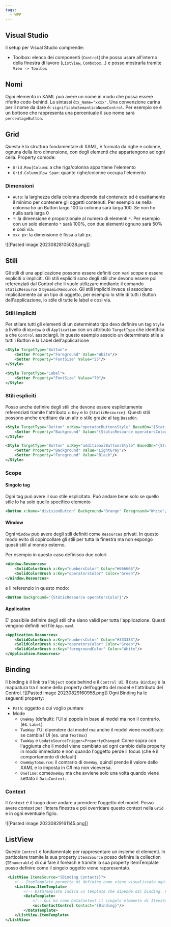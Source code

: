 ```yaml
---
tags:
  - WPF
---
```

## Visual Studio

Il setup per Visual Studio comprende:
* Toolbox: elenco dei componenti (`Control`)che posso usare all'interno della finestra di lavoro (`ListView`, `Combobox`...) e posso mostrarla tramite `View -> Toolbox`

## Nomi

Ogni elemento in XAML può avere un nome in modo che possa essere riferito code-behind. La sintassi è:`x_Name="xxxx"`.
Una convenzione carina per il nome da dare è: `significatoSemanticoNomeControl`.
Per esempio se è un bottone che rappresenta una percentuale il suo nome sarà `percentageButton`.

## Grid

Questa è la struttura fondamentale di XAML, è formata da righe e colonne, ognuna della loro dimensione, con degli elementi che appartengono ad ogni cella.
Property comode:
* `Grid.Row|Column`: a che riga/colonna appartiene l'elemento
* `Grid.Column|Row Span`: quante righe/colonne occupa l'elemento

### Dimensioni

* `Auto`: la larghezza della colonna dipende dal contenuto ed è esattamente il minimo per contenere gli oggetti contenuti. Per esempio se nella colonna ho un Button largo 100 la colonna sarà larga 100. Se non ho nulla sarà larga 0
* `*`: la dimensione è proporzionale al numero di elementi `*`. Per esempio con un solo elemento `*` sarà 100%, con due elementi ognuno sarà 50% e così via.
* `xxx px`: la dimensione è fissa a tali px.

![[Pasted image 20230828105028.png]]

## Stili
Gli stili di una applicazione possono essere definiti con vari scope e essere espliciti o impliciti.
Gli stili espliciti sono degli stili che devono essere poi referenziati dal Control che li vuole utilizzare mediante il comando `StaticResource` o `DynamicResource`.
Gli stili impliciti invece si associano implicitamente ad un tipo di oggetto, per esempio lo stile di tutti i Button dell'applicazione, lo stile di tutte le label e così via.

### Stili Impliciti
Per stilare tutti gli elementi di un determinato tipo devo definire un tag `Style` a livello di `Window` o di `Application` con un attributo `TargetType` che identifica a che `Control` associargli.
In questo esempio associo un determinato stile a tutti i Button e la Label dell'applicazione

```xml
<Style TargetType="Button">
	<Setter Property="Foreground" Value="White"/>
	<Setter Property="FontSize" Value="25"/>
</Style>

<Style TargetType="Label">
	<Setter Property="FontSize" Value="70"/>
</Style>
```

### Stili espliciti
Posso anche definire degli stili che devono essere esplicitamente referenziati tramite l'attributo `x:Key` e lo `{StaticResource}`.
Questi stili possono anche ereditare da un altr
o stile grazie al tag `BasedOn`.
```xml
<Style TargetType="Button" x:Key="operatorButtonsStyle" BasedOn="{StaticResource numberButtonsStyle}">
	<Setter Property="Background" Value="{StaticResource operatorsColor}"/>
</Style>

<Style TargetType="Button" x:Key="additionalButtonsStyle" BasedOn="{StaticResource numberButtonsStyle}">
	<Setter Property="Background" Value="LightGray"/>
	<Setter Property="Foreground" Value="Black"/>
</Style>
```
### Scope
#### Singolo tag
Ogni tag può avere il suo stile esplicitato. Può andare bene solo se quello stile lo ha solo quello specifico elemento
```xml
<Button x:Name="divisionButton" Background="Orange" Foreground="White"/>
```

#### Window
Ogni `Window` può avere  degli stili definiti come `Resources` privati. In questo modo evito di copincollare gli stili per tutta la finestra ma non espongo questi stili al mondo esterno.

Per esempio in questo caso definisco due colori
```xml
<Window.Resources>
	<SolidColorBrush x:Key="numbersColor" Color="#666666"/>
	<SolidColorBrush x:Key="operatorsColor" Color="Green"/>
</Window.Resources>
```
e li referenzio in questo modo:
```xml
<Button Background="{StaticResource operatorsColor}"/>
```

#### Application
E' possibile definire degli stili che siano validi per tutta l'applicazione. Questi vengono definiti nel file `App.xaml` 
```xml
<Application.Resources>
	<SolidColorBrush x:Key="numbersColor" Color="#333333"/>
	<SolidColorBrush x:Key="operatorsColor" Color="Green"/>
	<SolidColorBrush x:Key="foregroundColor" Color="White"/>
</Application.Resources>
```

## Binding

Il binding è il link tra l'`Object` code behind e il `Control UI`.
Il `Data Binding` è la mappatura tra il nome della property dell'oggetto del model e l'attributo del Control.
![[Pasted image 20230829160958.png]]
Ogni Binding ha le seguenti property:
* `Path`: oggetto a cui voglio puntare
* Mode
	* `OneWay` (default): l'UI si popola in base al model ma non il contrario. (es. `Label`)
	* `TwoWay`: l'UI dipendere dal model ma anche il model viene modificato se cambia l'UI (es. una `TextBox`)
	* `TwoWay` e `UpdateSourceTrigger=PropertyChanged`: Come sopra con l'aggiunta che il model viene cambiato ad ogni cambio della property in modo immediato e non quando l'oggetto perde il focus (che è il comportamento di default)
	* `OneWayToSource`: il contrario di `OneWay`, quindi prende il valore dello XAML e lo imposta in C# ma non viceversa.
	* `OneTime`: come`OneWay` ma che avviene solo una volta quando viene settato il `DataContext`.

### Context
Il `Context` è il luogo dove andare a prendere l'oggetto del model. Posso avere context per l'intera finestra e poi overridare questo context nella `Grid` e in ogni eventuale figlio.

![[Pasted image 20230829161145.png]]

## ListView

Questo `Control` è fondamentale per rappresentare un insieme di elementi.
In particolare tramite la sua property `ItemsSource` posso definire la collection (`IEnumerable`) di cui fare il foreach e tramite la sua property ItemTemplate posso definire come il singolo oggetto viene rappresentato.
```xml
 <ListView ItemsSource="{Binding Contacts}">
	<!-- ItemTemplate permette di definire come viene visualizzato ogni elemento della mia ListView-->
	<ListView.ItemTemplate>
		<!-- DataTemplate indica un template che dipende dal binding. Può contenere sia oggetti normali che UserControl custom-->
		<DataTemplate>
			<!-- Qui ho come DataContext il singolo elemento di ItemsSource della ListView-->
			<uc:ContactControl Contact="{Binding}"/>
		</DataTemplate>
	</ListView.ItemTemplate>
</ListView>
```